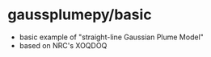 # gaussplumepy/basic
- basic example of "straight-line Gaussian Plume Model"
- based on NRC's XOQDOQ
